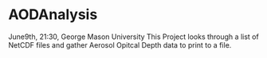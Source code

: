 # AODAnalysis
June9th, 21:30, George Mason University
This Project looks through a list of NetCDF files and gather Aerosol Opitcal Depth data to print to a file.
